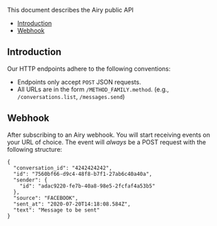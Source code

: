 This document describes the Airy public API

- [Introduction](#introduction)
- [Webhook](#webhook)

## Introduction

Our HTTP endpoints adhere to the following conventions:

- Endpoints only accept `POST` JSON requests.
- All URLs are in the form `/METHOD_FAMILY.method`. (e.g., `/conversations.list`, `/messages.send`)

## Webhook

After subscribing to an Airy webhook. You will start receiving events on your URL of choice.
The event will *always* be a POST request with the following structure:

```json5
{
  "conversation_id": "4242424242",
  "id": "7560bf66-d9c4-48f8-b7f1-27ab6c40a40a",
  "sender": {
    "id": "adac9220-fe7b-40a8-98e5-2fcfaf4a53b5"
  },
  "source": "FACEBOOK",
  "sent_at": "2020-07-20T14:18:08.584Z",
  "text": "Message to be sent"
}
```
